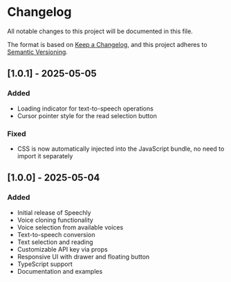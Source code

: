 # Changelog

All notable changes to this project will be documented in this file.

The format is based on [Keep a Changelog](https://keepachangelog.com/en/1.0.0/),
and this project adheres to [Semantic Versioning](https://semver.org/spec/v2.0.0.html).

## [1.0.1] - 2025-05-05

### Added
- Loading indicator for text-to-speech operations
- Cursor pointer style for the read selection button

### Fixed
- CSS is now automatically injected into the JavaScript bundle, no need to import it separately

## [1.0.0] - 2025-05-04

### Added
- Initial release of Speechly
- Voice cloning functionality
- Voice selection from available voices
- Text-to-speech conversion
- Text selection and reading
- Customizable API key via props
- Responsive UI with drawer and floating button
- TypeScript support
- Documentation and examples
